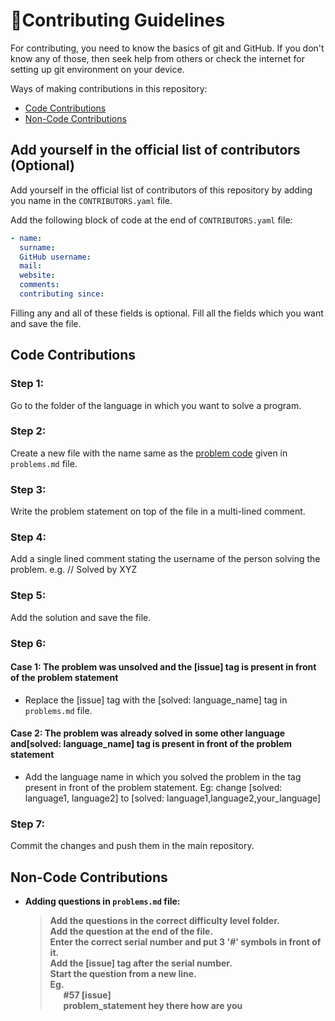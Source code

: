 # 👥Contributing Guidelines

For contributing, you need to know the basics of git and GitHub. If you don't know any of those, then seek help from others or check the internet for setting up git environment on your device.

Ways of making contributions in this repository:

- [Code Contributions](#code-contributions)
- [Non-Code Contributions](#non-code-contributions)

## Add yourself in the official list of contributors (Optional)

Add yourself in the official list of contributors of this repository by adding you name in the `CONTRIBUTORS.yaml` file. 

Add the following block of code at the end of `CONTRIBUTORS.yaml` file:
```yaml
- name: 
  surname: 
  GitHub username: 
  mail: 
  website: 
  comments: 
  contributing since: 
```
Filling any and all of these fields is optional.
Fill all the fields which you want and save the file.

## Code Contributions 

### Step 1: <br>
Go to the folder of the language in which you want to solve a program.
### Step 2: <br>
Create a new file with the name same as the [problem code](#problem-code) given in `problems.md` file.
### Step 3: <br>
Write the problem statement on top of the file in a multi-lined comment.
### Step 4: <br>
Add a single lined comment stating the username of the person solving the problem.
e.g. // Solved by XYZ
### Step 5: <br>
Add the solution and save the file.
### Step 6: <br>
#### Case 1: The problem was unsolved and the [issue] tag is present in front of the problem statement
- Replace the [issue] tag with the [solved: language_name] tag in `problems.md` file.<br>
#### Case 2: The problem was already solved in some other language and[solved: language_name] tag is present in front of the problem statement<br>
- Add the language name in which you solved the problem in the tag present in front of the problem statement. Eg: change [solved: language1, language2] to [solved: language1,language2,your_language]
### Step 7: <br>
Commit the changes and push them in the main repository. <b>

## Non-Code Contributions
- Adding questions in `problems.md` file: <br>
    > Add the questions in the correct difficulty level folder. <br>
    > Add the question at the end of the file. <br>
    > Enter the correct serial number and put 3 '#' symbols in front of it. <br>
    > Add the [issue] tag after the serial number. <br>
    > Start the question from a new line. <br>
    > Eg. <br> &emsp;&ensp;#57 [issue] <br> &emsp;&ensp;problem_statement
hey there how are you
